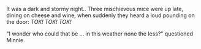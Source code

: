 It was a dark and stormy night.. Three mischievous mice were up late, dining on cheese and wine, when suddenly they heard a loud pounding on the door: _TOK! TOK! TOK!_

"I wonder who could that be ... in this weather none the less?" questioned Minnie.
